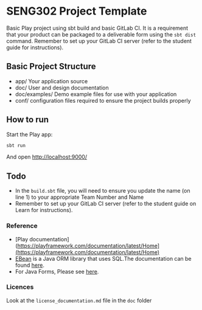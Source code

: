 # SENG302 Project Template
Basic Play project using sbt build and basic GitLab CI.
It is a requirement that your product can be packaged to a deliverable form using the `sbt dist` command.
Remember to set up your GitLab CI server (refer to the student guide for instructions).

## Basic Project Structure
* app/ Your application source
* doc/ User and design documentation
* doc/examples/ Demo example files for use with your application
* conf/ configuration files required to ensure the project builds properly

## How to run
Start the Play app:
```bash
sbt run
```
And open <http://localhost:9000/>

## Todo
* In the `build.sbt` file, you will need to ensure you update the name (on line 1) to your appropriate Team Number and Name
* Remember to set up your GitLab CI server (refer to the student guide on Learn for instructions).

### Reference
* [Play documentation](https://playframework.com/documentation/latest/Home](https://playframework.com/documentation/latest/Home)
* [EBean](https://www.playframework.com/documentation/latest/JavaEbean) is a Java ORM library that uses SQL.The documentation can be found [here](https://ebean-orm.github.io/).
* For Java Forms, Please see [here](<https://playframework.com/documentation/latest/JavaForms>).

### Licences

Look at the `license_documentation.md` file in the `doc` folder